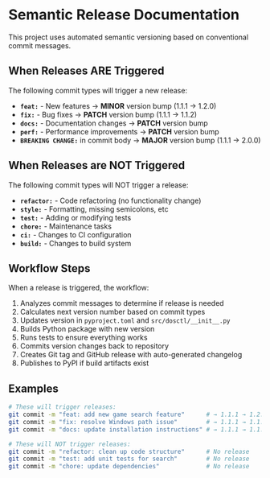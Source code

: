 # Semantic Release Documentation

This project uses automated semantic versioning based on conventional commit messages.

## When Releases ARE Triggered

The following commit types will trigger a new release:

- **`feat:`** - New features → **MINOR** version bump (1.1.1 → 1.2.0)
- **`fix:`** - Bug fixes → **PATCH** version bump (1.1.1 → 1.1.2)  
- **`docs:`** - Documentation changes → **PATCH** version bump
- **`perf:`** - Performance improvements → **PATCH** version bump
- **`BREAKING CHANGE:`** in commit body → **MAJOR** version bump (1.1.1 → 2.0.0)

## When Releases are NOT Triggered

The following commit types will NOT trigger a release:

- **`refactor:`** - Code refactoring (no functionality change)
- **`style:`** - Formatting, missing semicolons, etc
- **`test:`** - Adding or modifying tests
- **`chore:`** - Maintenance tasks
- **`ci:`** - Changes to CI configuration  
- **`build:`** - Changes to build system

## Workflow Steps

When a release is triggered, the workflow:

1. Analyzes commit messages to determine if release is needed
2. Calculates next version number based on commit types
3. Updates version in `pyproject.toml` and `src/dosctl/__init__.py`
4. Builds Python package with new version
5. Runs tests to ensure everything works
6. Commits version changes back to repository
7. Creates Git tag and GitHub release with auto-generated changelog
8. Publishes to PyPI if build artifacts exist

## Examples

```bash
# These will trigger releases:
git commit -m "feat: add new game search feature"      # → 1.1.1 → 1.2.0
git commit -m "fix: resolve Windows path issue"        # → 1.1.1 → 1.1.2
git commit -m "docs: update installation instructions" # → 1.1.1 → 1.1.2

# These will NOT trigger releases:
git commit -m "refactor: clean up code structure"      # No release
git commit -m "test: add unit tests for search"        # No release
git commit -m "chore: update dependencies"             # No release
```
